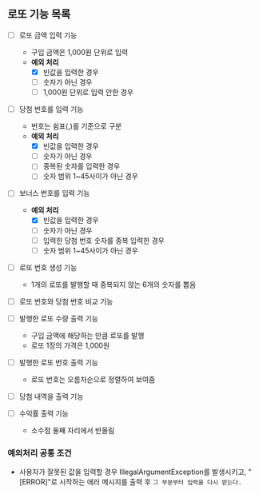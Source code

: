 ## 로또 기능 목록

- [ ] 로또 금액 입력 기능
    - 구입 금액은 1,000원 단위로 입력
    - **예외 처리**
        - [x] 빈값을 입력한 경우
        - [ ] 숫자가 아닌 경우
        - [ ] 1,000원 단위로 입력 안한 경우
- [ ] 당첨 번호를 입력 기능
    - 번호는 쉼표(,)를 기준으로 구분
    - **예외 처리**
        - [x] 빈값을 입력한 경우
        - [ ] 숫자가 아닌 경우
        - [ ] 중복된 숫자를 입력한 경우
        - [ ] 숫자 범위 1~45사이가 아닌 경우
- [ ] 보너스 번호를 입력 기능
    - **예외 처리**
        - [x] 빈값을 입력한 경우
        - [ ] 숫자가 아닌 경우
        - [ ] 입력한 당첨 번호 숫자를 중복 입력한 경우
        - [ ] 숫자 범위 1~45사이가 아닌 경우

- [ ] 로또 번호 생성 기능
    - 1개의 로또를 발행할 때 중복되지 않는 6개의 숫자를 뽑음
- [ ] 로또 번호와 당첨 번호 비교 기능

- [ ] 발행한 로또 수량 출력 기능
    - 구입 금액에 해당하는 만큼 로또를 발행
    - 로또 1장의 가격은 1,000원
- [ ] 발행한 로또 번호 출력 기능
    - 로또 번호는 오름차순으로 정렬하여 보여줌
- [ ] 당첨 내역을 출력 기능
- [ ] 수익률 출력 기능
    - 소수점 둘째 자리에서 반올림

### 예외처리 공통 조건

- 사용자가 잘못된 값을 입력할 경우 IllegalArgumentException를 발생시키고,
  "[ERROR]"로 시작하는 에러 메시지를 출력 후 `그 부분부터 입력을 다시 받는다.`